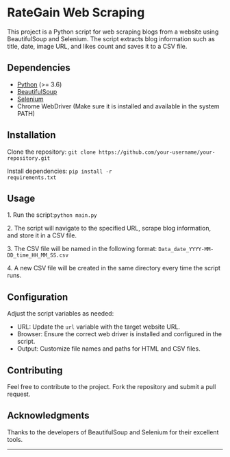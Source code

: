
  <h1>RateGain Web Scraping</h1>

  <p>This project is a Python script for web scraping blogs from a website using BeautifulSoup and Selenium. The script extracts blog information such as title, date, image URL, and likes count and saves it to a CSV file.</p>

  <h2>Dependencies</h2>
  <ul>
      <li><a href="https://www.python.org/" target="_blank">Python</a> (>= 3.6)</li>
      <li><a href="https://www.crummy.com/software/BeautifulSoup/" target="_blank">BeautifulSoup</a></li>
      <li><a href="https://www.selenium.dev/documentation/en/" target="_blank">Selenium</a></li>
      <li>Chrome WebDriver (Make sure it is installed and available in the system PATH)</li>
  </ul>

  <h2>Installation</h2>
  <l>Clone the repository:</l>
  <code>git clone https://github.com/your-username/your-repository.git</code>

  <l>Install dependencies:</l>
  <code>pip install -r requirements.txt</code>

  <h2>Usage</h2>
  <p>1. Run the script:<code>python main.py</code>
</p>
  
  <p>2. The script will navigate to the specified URL, scrape blog information, and store it in a CSV file.</p>

  <p>3. The CSV file will be named in the following format: <code>Data_date_YYYY-MM-DD_time_HH_MM_SS.csv</code> </p>
  
  <p>4. A new CSV file will be created in the same directory every time the script runs.</p>

  <h2>Configuration</h2>
  <p>Adjust the script variables as needed:</p>
  <ul>
      <li>URL: Update the <code>url</code> variable with the target website URL.</li>
      <li>Browser: Ensure the correct web driver is installed and configured in the script.</li>
      <li>Output: Customize file names and paths for HTML and CSV files.</li>
  </ul>

  <h2>Contributing</h2>
  <p>Feel free to contribute to the project. Fork the repository and submit a pull request.</p>

  <h2>Acknowledgments</h2>
  <p>Thanks to the developers of BeautifulSoup and Selenium for their excellent tools.</p>

  <hr>

</body>
</html>
